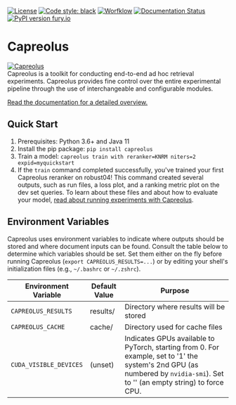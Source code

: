 [![License](https://img.shields.io/badge/License-Apache%202.0-blue.svg)](https://opensource.org/licenses/Apache-2.0)
[![Code style: black](https://img.shields.io/badge/code%20style-black-000000.svg)](https://github.com/ambv/black) 
[![Worfklow](https://github.com/capreolus-ir/capreolus/workflows/pytest/badge.svg)](https://github.com/capreolus-ir/capreolus/actions)
[![Documentation Status](https://readthedocs.org/projects/capreolus/badge/?version=latest)](https://capreolus.readthedocs.io/?badge=latest)
[![PyPI version fury.io](https://badge.fury.io/py/capreolus.svg)](https://pypi.python.org/pypi/capreolus/)


# Capreolus
[![Capreolus](https://people.mpi-inf.mpg.de/~ayates/capreolus/capreolus-100px.png)](https://capreolus.ai) <br/>
Capreolus is a toolkit for conducting end-to-end ad hoc retrieval experiments. Capreolus provides fine control over the entire experimental pipeline through the use of interchangeable and configurable modules.

[Read the documentation for a detailed overview.](http://capreolus.ai/)

## Quick Start
1. Prerequisites: Python 3.6+ and Java 11
2. Install the pip package: `pip install capreolus`
3. Train a model: `capreolus train with reranker=KNRM niters=2 expid=myquickstart`
4. If the `train` command completed successfully, you've trained your first Capreolus reranker on robust04! This command created several outputs, such as run files, a loss plot, and a ranking metric plot on the dev set queries. To learn about these files and about how to evaluate your model, [read about running experiments with Capreolus](http://capreolus.ai/en/latest/cli.html).

## Environment Variables
Capreolus uses environment variables to indicate where outputs should be stored and where document inputs can be found. Consult the table below to determine which variables should be set. Set them either on the fly before running Capreolus (`export CAPREOLUS_RESULTS=...`) or by editing your shell's initialization files (e.g., `~/.bashrc` or `~/.zshrc`).

| Environment Variable          | Default Value | Purpose |
|-------------------------------|---------------|---------|
| `CAPREOLUS_RESULTS`             | results/    | Directory where results will be stored   |
| `CAPREOLUS_CACHE`               | cache/      | Directory used for cache files |
| `CUDA_VISIBLE_DEVICES`          | (unset)     | Indicates GPUs available to PyTorch, starting from 0. For example, set to '1' the system's 2nd GPU (as numbered by `nvidia-smi`). Set to '' (an empty string) to force CPU.



